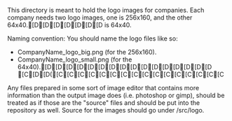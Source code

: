 This directory is meant to hold the logo images for companies.
Each company needs two logo images, one is 256x160, and the other 64x40.[D[D[D[D[D[D[D is 64x40.

Naming convention: You should name the logo files like so:

- CompanyName_logo_big.png  (for the 256x160).
- CompanyName_logo_small.png (for the 64x40).[D[D[D[D[D[D[D[D[D[D[D[D[D[D[D[D [C[D[D([C[C[C[C[C[C[C[C[C[C[C[C[C[C[C[C

Any files prepared in some sort of image editor that contains more information
than the output image does (i.e. photoshop or gimp), should be treated as
if those are the "source" files and should be put into the repository as well.
Source for the images should go under /src/logo.
